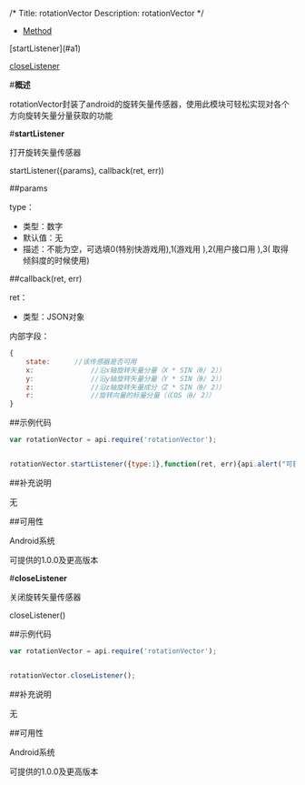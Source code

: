 /*
Title: rotationVector
Description: rotationVector
*/

<ul id="tab" class="clearfix">
	<li class="active"><a href="#method-content">Method</a></li>
</ul>
<div id="method-content">

<div class="outline">
[startListener](#a1)

[closeListener](#a2)
</div>

#**概述**

rotationVector封装了android的旋转矢量传感器，使用此模块可轻松实现对各个方向旋转矢量分量获取的功能


#**startListener**<div id="a1"></div>

打开旋转矢量传感器

startListener({params}, callback(ret, err))

##params



type：

- 类型：数字
- 默认值：无
- 描述：不能为空，可选填0(特别快游戏用),1(游戏用 ),2(用户接口用 ),3( 取得倾斜度的时候使用)

##callback(ret, err)

ret：

- 类型：JSON对象

内部字段：

```js
{
	state:		//该传感器是否可用
	x:              //沿x轴旋转矢量分量（X * SIN（θ/ 2））
	y:              //沿y轴旋转矢量分量（Y * SIN（θ/ 2））
	z:              //沿z轴旋转矢量成分（Z * SIN（θ/ 2））
	r:              //旋转向量的标量分量（（COS（θ/ 2））
}
```

##示例代码

```js
var rotationVector = api.require('rotationVector');


rotationVector.startListener({type:1},function(ret, err){api.alert("可获取状态:"+ret.state+"x轴:"+ret.x+"y轴:"+ret.y+"z轴:"+ret.z+"r:"+ret.r)});
```

##补充说明

无

##可用性

Android系统

可提供的1.0.0及更高版本

#**closeListener**<div id="a2"></div>

关闭旋转矢量传感器


closeListener()




##示例代码

```js
var rotationVector = api.require('rotationVector');


rotationVector.closeListener();
```

##补充说明

无

##可用性

Android系统

可提供的1.0.0及更高版本


